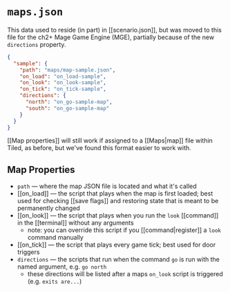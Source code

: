 # `maps.json`

This data used to reside (in part) in [[scenario.json]], but was moved to this file for the ch2+ Mage Game Engine (MGE), partially because of the new `directions` property.

```json
{
  "sample": {
    "path": "maps/map-sample.json",
    "on_load": "on_load-sample",
    "on_look": "on_look-sample",
    "on_tick": "on_tick-sample",
    "directions": {
      "north": "on_go-sample-map",
      "south": "on_go-sample-map"
    }
  }
}
```

[[Map properties]] will still work if assigned to a [[Maps|map]] file within Tiled, as before, but we've found this format easier to work with.

## Map Properties

- `path` — where the map JSON file is located and what it's called
- [[on_load]] — the script that plays when the map is first loaded; best used for checking [[save flags]] and restoring state that is meant to be permanently changed
- [[on_look]] — the script that plays when you run the `look` [[command]] in the [[terminal]] without any arguments
	- note: you can override this script if you [[command|register]] a `look` command manually
- [[on_tick]] — the script that plays every game tick; best used for door triggers
- `directions` — the scripts that run when the command `go` is run with the named argument, e.g. `go north`
	- these directions will be listed after a maps `on_look` script is triggered (e.g. `exits are...`)
